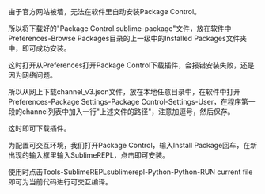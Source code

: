 由于官方网站被墙，无法在软件里自动安装Package Control。

所以将下载好的"Package Control.sublime-package"文件，放在软件中Preferences-Browse Packages目录的上一级中的Installed Packages文件夹中，即可成功安装。

这时打开从Preferences打开Package Control下载插件，会报错安装失败，还是因为网络问题。

所以从网上下载channel_v3.json文件，放在本地任意目录中，在软件中打开Preferences-Package Settings-Package Control-Settings-User，在程序第一段的channel列表中加入一行"上述文件的路径"，注意加逗号，然后保存。

这时即可下载插件。

为配置可交互环境，我们打开Package Control，输入Install Package回车，在新出现的输入框里输入SublimeREPL，点击即可安装。

使用时点击Tools-SublimeREPLsublimerepl-Python-Python-RUN current file即可为当前代码进行可交互编译。
